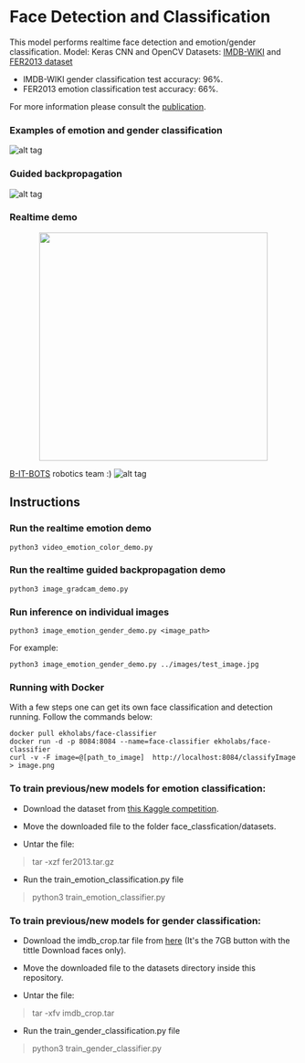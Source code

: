 # Face Detection and Classification
This model performs realtime face detection and emotion/gender classification.
Model: Keras CNN and OpenCV
Datasets: [IMDB-WIKI](https://data.vision.ee.ethz.ch/cvl/rrothe/imdb-wiki/) and [FER2013 dataset](https://www.kaggle.com/c/challenges-in-representation-learning-facial-expression-recognition-challenge/data)
* IMDB-WIKI gender classification test accuracy: 96%.
* FER2013 emotion classification test accuracy: 66%.

For more information please consult the [publication](https://github.com/oarriaga/face_classification/blob/master/report.pdf).

### Examples of emotion and gender classification
![alt tag](images/demo_results.png)

### Guided backpropagation
![alt tag](images/gradcam_results.png)

### Realtime demo
<div align='center'>
  <img src='images/color_demo.gif' width='400px'>
</div>

[B-IT-BOTS](https://mas-group.inf.h-brs.de/?page_id=622) robotics team :)
![alt tag](images/robocup_team.png)

## Instructions

### Run the realtime emotion demo
```
python3 video_emotion_color_demo.py
```

### Run the realtime guided backpropagation demo
```
python3 image_gradcam_demo.py
```

### Run inference on individual images
```
python3 image_emotion_gender_demo.py <image_path>
```

For example:
```
python3 image_emotion_gender_demo.py ../images/test_image.jpg
```

### Running with Docker

With a few steps one can get its own face classification and detection running. Follow the commands below:

```
docker pull ekholabs/face-classifier
docker run -d -p 8084:8084 --name=face-classifier ekholabs/face-classifier
curl -v -F image=@[path_to_image]  http://localhost:8084/classifyImage > image.png
```

### To train previous/new models for emotion classification:

* Download the dataset from [this Kaggle competition](https://www.kaggle.com/c/challenges-in-representation-learning-facial-expression-recognition-challenge/data).

* Move the downloaded file to the folder face_classfication/datasets.

* Untar the file:
> tar -xzf fer2013.tar.gz

* Run the train_emotion_classification.py file
> python3 train_emotion_classifier.py

### To train previous/new models for gender classification:

* Download the imdb_crop.tar file from [here](https://data.vision.ee.ethz.ch/cvl/rrothe/imdb-wiki/) (It's the 7GB button with the tittle Download faces only).

* Move the downloaded file to the datasets directory inside this repository.

* Untar the file:
> tar -xfv imdb_crop.tar

* Run the train_gender_classification.py file
> python3 train_gender_classifier.py
